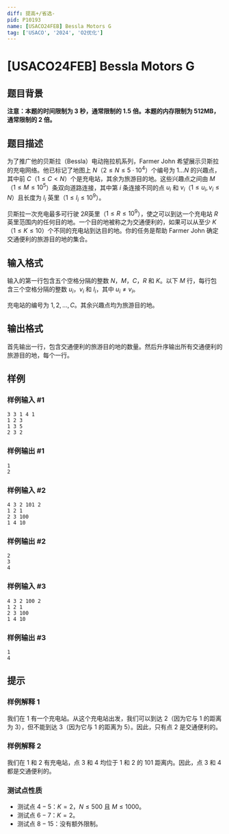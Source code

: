 ```yaml
---
diff: 提高+/省选-
pid: P10193
name: [USACO24FEB] Bessla Motors G
tag: ['USACO', '2024', 'O2优化']
---
```

# [USACO24FEB] Bessla Motors G
## 题目背景

**注意：本题的时间限制为 3 秒，通常限制的 1.5 倍。本题的内存限制为 512MB，通常限制的 2 倍。**
## 题目描述

为了推广他的贝斯拉（Bessla）电动拖拉机系列，Farmer John 希望展示贝斯拉的充电网络。他已标记了地图上 $N$（$2\le N\le 5\cdot 10^4$）个编号为 $1\ldots N$ 的兴趣点，其中前 $C$（$1\le C<N$）个是充电站，其余为旅游目的地。这些兴趣点之间由 $M$（$1 \le M \le 10^5$）条双向道路连接，其中第 $i$ 条连接不同的点 $u_i$ 和 $v_i$（$1\le u_i,v_i\le N$）且长度为 $l_i$ 英里（$1\le l_i\le 10^9$）。

贝斯拉一次充电最多可行驶 $2R$英里（$1\le R\le 10^9$），使之可以到达一个充电站 $R$ 英里范围内的任何目的地。一个目的地被称之为交通便利的，如果可以从至少 $K$（$1\le K\le 10$）个不同的充电站到达目的地。你的任务是帮助 Farmer John 确定交通便利的旅游目的地的集合。 
## 输入格式

输入的第一行包含五个空格分隔的整数 $N$，$M$，$C$，$R$ 和 $K$。以下 $M$ 行，每行包含三个空格分隔的整数 $u_i$，$v_i$ 和 $l_i$，其中 $u_i\neq v_i$。

充电站的编号为 $1,2,\ldots,C$。其余兴趣点均为旅游目的地。 
## 输出格式

首先输出一行，包含交通便利的旅游目的地的数量。然后升序输出所有交通便利的旅游目的地，每个一行。
## 样例

### 样例输入 #1
```
3 3 1 4 1
1 2 3
1 3 5
2 3 2
```
### 样例输出 #1
```
1
2
```
### 样例输入 #2
```
4 3 2 101 2
1 2 1
2 3 100
1 4 10
```
### 样例输出 #2
```
2
3
4
```
### 样例输入 #3
```
4 3 2 100 2
1 2 1
2 3 100
1 4 10
```
### 样例输出 #3
```
1
4

```
## 提示

### 样例解释 1

我们在 $1$ 有一个充电站。从这个充电站出发，我们可以到达 $2$（因为它与 $1$ 的距离为 $3$），但不能到达 $3$（因为它与 $1$ 的距离为 $5$）。因此，只有点 $2$ 是交通便利的。

### 样例解释 2

我们在 $1$ 和 $2$ 有充电站，点 $3$ 和 $4$ 均位于 $1$ 和 $2$ 的 $101$ 距离内。因此，点 $3$ 和 $4$ 都是交通便利的。

### 测试点性质

- 测试点 $4-5$：$K=2$，$N\le 500$ 且 $M\le 1000$。
- 测试点 $6-7$：$K=2$。
- 测试点 $8-15$：没有额外限制。
